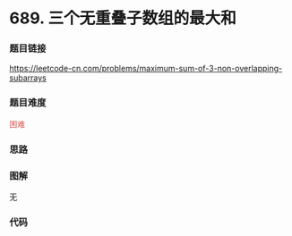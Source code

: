 # 689. 三个无重叠子数组的最大和

### 题目链接

https://leetcode-cn.com/problems/maximum-sum-of-3-non-overlapping-subarrays

### 题目难度

<font color=#D9534F>困难</font>

### 思路



### 图解

无

### 代码

```python
```